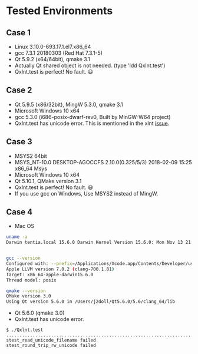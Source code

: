 # Tested Environments

## Case 1
- Linux 3.10.0-693.17.1.el7.x86_64
- gcc 7.3.1 20180303 (Red Hat 7.3.1-5)
- Qt 5.9.2 (x64/64bit), qmake 3.1 
- Actually Qt shared object is not needed. (type 'ldd Qxlnt.test')
- Qxlnt.test is perfect! No fault. :smiley:

## Case 2
- Qt 5.9.5 (x86/32bit), MingW 5.3.0, qmake 3.1
- Microsoft Windows 10 x64
- gcc 5.3.0 (i686-posix-dwarf-rev0, Built by MinGW-W64 project)
- Qxlnt.test has unicode error. This is mentioned in the xlnt [issue](https://github.com/tfussell/xlnt/issues/251).

## Case 3
- MSYS2 64bit  
- MSYS_NT-10.0 DESKTOP-AGOCCFS 2.10.0(0.325/5/3) 2018-02-09 15:25 x86_64 Msys
- Microsoft Windows 10 x64
- Qt 5.10.1, QMake version 3.1
- Qxlnt.test is perfect! No fault. :smiley:
- If you use gcc on Windows, Use MSYS2 instead of MingW. 

## Case 4
- Mac OS
```sh
uname -a
Darwin tentia.local 15.6.0 Darwin Kernel Version 15.6.0: Mon Nov 13 21:58:35 PST 2017; root:xnu-3248.72.11~1/RELEASE_X86_64 x86_64


gcc --version
Configured with: --prefix=/Applications/Xcode.app/Contents/Developer/usr --with-gxx-include-dir=/usr/include/c++/4.2.1
Apple LLVM version 7.0.2 (clang-700.1.81)
Target: x86_64-apple-darwin15.6.0
Thread model: posix

qmake --version
QMake version 3.0
Using Qt version 5.6.0 in /Users/j2doll/Qt5.6.0/5.6/clang_64/lib
```
- Qt 5.6.0 (qmake 3.0)
- Qxlnt.test has unicode error. 
```
$ ./Qxlnt.test 
.....................................................................................................................................................*..........*.....................................................................................................
stest_read_unicode_filename failed
stest_round_trip_rw_unicode failed
```
